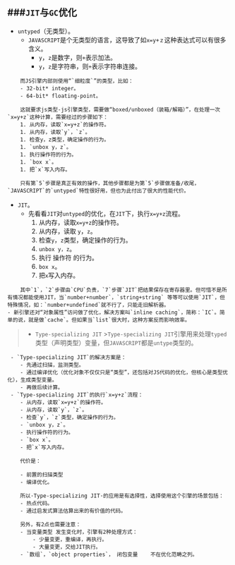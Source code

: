 ###`JIT`与`GC`优化
----------
>
- `untyped`（无类型）。	
	- `JAVASCRIPT`是个无类型的语言，这导致了如`x=y+ｚ`这种表达式可以有很多含义。
		- `y`，`z`是数字，则`+`表示加法。
		- `y`，`z`是字符串，则`+`表示字符串连接。
>	
		而JS引擎内部则使用“`细粒度`”的类型，比如：
		- 32-bit* integer。
		- 64-bit* floating-point。
>       
		这就要求js类型-js引擎类型，需要做“boxed/unboxed（装箱/解箱）”，在处理一次`x=y+z`这种计算，需要经过的步骤如下：
    	1. 从内存，读取`x=y+z`的操作符。
		1. 从内存，读取`y`，`z`。
		1. 检查y，z类型，确定操作的行为。
		1. `unbox y，z`。
		1. 执行操作符的行为。
		1. `box x`。
		1. 把`x`写入内存。
>
		只有第`5`步骤是真正有效的操作，其他步骤都是为第`5`步骤做准备/收尾，`JAVASCRIPT`的`untyped`特性很好用，但也为此付出了很大的性能代价。
>	
- `JIT`。
	- 先看看`JIT`对`untyped`的优化，在`JIT`下，执行`x=y+z`流程。
		1. 从内存，读取`x=y+z`的操作符。
		1. 从内存，读取 `y`，`z`。
		1. 检查`y`，`z`类型，确定操作的行为。
		1. `unbox y，z`。
		1. 执行 操作符 的行为。
		1. `box x`。
		1. 把`x`写入内存。
>	
		其中`1`，`2`步骤由`CPU`负责，`7`步骤`JIT`把结果保存在寄存器里。但可惜不是所有情况都能使用JIT，当`number+number`，`string+string` 等等可以使用`JIT`，但特殊情况，如：`number+undefined`就不行了，只能走旧解析器。
	- 新引擎还对“对象属性”访问做了优化，解决方案叫`inline caching`，简称：`IC`。简单的说，就是做`cache`。但如果当`list`很大时，这种方案反而影响效率。
>
> - `Type-specializing JIT`
	>`Type-specializing JIT`引擎用来处理`typed`类型（声明类型）变量，但`JAVASCRIPT`都是`untype`类型的。
>
	 - `Type-specializing JIT`的解决方案是：
		- 先通过扫描，监测类型。
		- 通过编译优化（优化对象不仅仅只是“类型”，还包括对JS代码的优化，但核心是类型优化），生成类型变量。
		- 再做后续计算。
	 - `Type-specializing JIT`的执行`x=y+z`流程：
		- 从内存，读取`x=y+z`的操作符。
		- 从内存，读取`y`，`z`。
		- 检查`y`，`z`类型，确定操作的行为。
		- `unbox y，z`。
		- 执行操作符的行为。
		- `box x`。
		- 把`x`写入内存。
>	
		代价是：
>
		- 前置的扫描类型
		- 编译优化。
>
		所以·Type-specializing JIT·的应用是有选择性，选择使用这个引擎的场景包括：
		- 热点代码。
		- 通过启发式算法估算出来的有价值的代码。
>	
		另外，有2点也需要注意：
		- 当变量类型 发生变化时，引擎有2种处理方式：
			- 少量变更，重编译，再执行。
			- 大量变更，交给JIT执行。
		- `数组`，`object properties`，	闭包变量	不在优化范畴之列。
